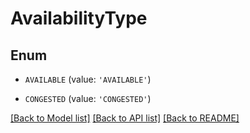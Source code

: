# AvailabilityType


## Enum

* `AVAILABLE` (value: `'AVAILABLE'`)

* `CONGESTED` (value: `'CONGESTED'`)

[[Back to Model list]](../README.md#documentation-for-models) [[Back to API list]](../README.md#documentation-for-api-endpoints) [[Back to README]](../README.md)


